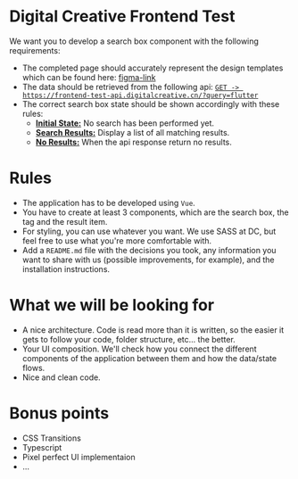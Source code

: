 # Digital Creative Frontend Test

We want you to develop a search box component with the following requirements:

- The completed page should accurately represent the design templates which can be found here: [figma-link](https://www.figma.com/file/mcHQ3hMUG0fmgWVh6QPUlv/Frontend-test-What-technologies-we-are-using-at-DC?node-id=71%3A377)
- The data should be retrieved from the following api: [`GET -> https://frontend-test-api.digitalcreative.cn/?query=flutter`](https://frontend-test-api.digitalcreative.cn/?query=flutter)
- The correct search box state should be shown accordingly with these rules:
    - [**Initial State:**](./assets/examples/initial-state.png) No search has been performed yet. 
    - [**Search Results:**](./assets/examples/search-results-state.png) Display a list of all matching results. 
    - [**No Results:**](./assets/examples/no-results-state.png) When the api response return no results.

# Rules

- The application has to be developed using `Vue`.
- You have to create at least 3 components, which are the search box, the tag and the result item.
- For styling, you can use whatever you want. We use SASS at DC, but feel free to use what you're more comfortable with.
- Add a `README.md` file with the decisions you took, any information you want to share with us (possible improvements, for example), and the installation instructions.

# What we will be looking for

- A nice architecture. Code is read more than it is written, so the easier it gets to follow your code, folder structure, etc... the better.
- Your UI composition. We'll check how you connect the different components of the application between them and how the data/state flows.
- Nice and clean code.

# Bonus points

- CSS Transitions
- Typescript
- Pixel perfect UI implementaion
- ...
